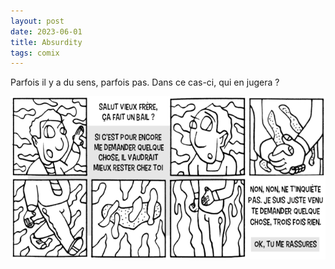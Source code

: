 ```yaml
---
layout: post
date: 2023-06-01
title: Absurdity
tags: comix
---
```

Parfois il y a du sens, parfois pas.
Dans ce cas-ci, qui en jugera ?

![Absurdity](../assets/img/strip1.png)
 
